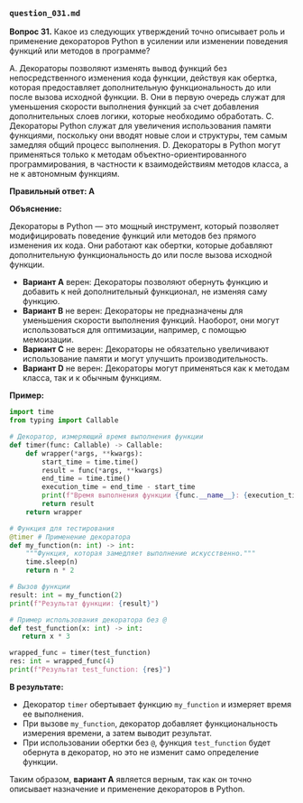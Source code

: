 ### `question_031.md`

**Вопрос 31.** Какое из следующих утверждений точно описывает роль и применение декораторов Python в усилении или изменении поведения функций или методов в программе?

A.  Декораторы позволяют изменять вывод функций без непосредственного изменения кода функции, действуя как обертка, которая предоставляет дополнительную функциональность до или после вызова исходной функции.
B.  Они в первую очередь служат для уменьшения скорости выполнения функций за счет добавления дополнительных слоев логики, которые необходимо обработать.
C.  Декораторы Python служат для увеличения использования памяти функциями, поскольку они вводят новые слои и структуры, тем самым замедляя общий процесс выполнения.
D.  Декораторы в Python могут применяться только к методам объектно-ориентированного программирования, в частности к взаимодействиям методов класса, а не к автономным функциям.

**Правильный ответ: A**

**Объяснение:**

Декораторы в Python — это мощный инструмент, который позволяет модифицировать поведение функций или методов без прямого изменения их кода. Они работают как обертки, которые добавляют дополнительную функциональность до или после вызова исходной функции.

*   **Вариант A** верен: Декораторы позволяют обернуть функцию и добавить к ней дополнительный функционал, не изменяя саму функцию.
*   **Вариант B** не верен: Декораторы не предназначены для уменьшения скорости выполнения функций. Наоборот, они могут использоваться для оптимизации, например, с помощью мемоизации.
*   **Вариант C** не верен: Декораторы не обязательно увеличивают использование памяти и могут улучшить производительность.
*   **Вариант D** не верен: Декораторы могут применяться как к методам класса, так и к обычным функциям.

**Пример:**

```python
import time
from typing import Callable

# Декоратор, измеряющий время выполнения функции
def timer(func: Callable) -> Callable:
    def wrapper(*args, **kwargs):
        start_time = time.time()
        result = func(*args, **kwargs)
        end_time = time.time()
        execution_time = end_time - start_time
        print(f"Время выполнения функции {func.__name__}: {execution_time:.4f} секунд")
        return result
    return wrapper

# Функция для тестирования
@timer # Применение декоратора
def my_function(n: int) -> int:
    """Функция, которая замедляет выполнение искусственно."""
    time.sleep(n)
    return n * 2

# Вызов функции
result: int = my_function(2)
print(f"Результат функции: {result}")

# Пример использования декоратора без @
def test_function(x: int) -> int:
   return x * 3

wrapped_func = timer(test_function)
res: int = wrapped_func(4)
print(f"Результат test_function: {res}")
```

**В результате:**

*   Декоратор `timer` обертывает функцию `my_function` и измеряет время ее выполнения.
*   При вызове `my_function`, декоратор добавляет функциональность измерения времени, а затем выводит результат.
*  При использовании обертки без `@`, функция `test_function` будет обернута в декоратор, но это не изменит само определение функции.

Таким образом, **вариант A** является верным, так как он точно описывает назначение и применение декораторов в Python.
